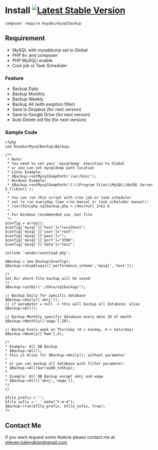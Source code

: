 
# Install [![Latest Stable Version](https://poser.pugx.org/koyabu/mysqlbackup/downloads)]([https://poser.pugx.org/koyabu/mysqlbackup/downloads](https://packagist.org/packages/koyabu/webapi))
```
composer require koyabu/mysqlbackup
```

## Requirement

* MySQL with mysqldump set to Global
* PHP 8+ and composer
* PHP MySQLi enable
* Cron job or Task Scheduler

### Feature

* Backup Daily
* Backup Monthly
* Backup Weekly
* Backup All (with exeption filter)
* Save to Dropbox (for next version)
* Save to Google Drive (for next version)
* Auto Delete old file (for next version)

### Sample Code

```
<?php
use Koyabu\MysqlBackup\Backup;

/**
 * Note:
 * You need to set your `mysqldump` execution to Global
 * or you can set mysqldump path location
 * Linux Example:
 * $Backup->setMysqlDumpPath('/usr/bin/');
 * Windows Example:
 * $Backup->setMysqlDumpPath('C:\\Program Files\\MySQL\\MySQL Server 5.7\\bin\\');
 * 
 * You can run this script with cron job or task scheduler
 * set to run everyday (see cron manual or task scheluder manual):
 * /usr/bin/php sqlbackup.php > /dev/null 2>&1 &
 * 
 * For Windows recommended use .bat file
 */
$config = array();
$config['mysql']['host']="localhost";
$config['mysql']['user']="root";
$config['mysql']['pass']="";
$config['mysql']['port']="3306";
$config['mysql']['data']="test";

include 'vendor/autoload.php';

$Backup = new Backup($config);
$Backup->skipAlways(['performance_schema','mysql','test']);

/*
Set Dir where file backup will be saved
*/
$Backup->setDir('./data/sqlbackup/');

// Backup Daily for specific database
$Backup->Daily(['aknj']);
// if parameter = null -> this will backup all database; alias $Backup->All();

// Backup Monthly specific database every date 28 of month
$Backup->Monthly(['wagw'],28);

// Backup Every week on Thursday (0 = Sunday, 6 = Saturday)
$Backup->Weekly(['hwm'],4);

/*
* Example: All DB Backup
* $Backup->All(); 
* this is Alias for $Backup->Daily(); without parameter
*
* or you can backup all database with filter parameter:
* $Backup->All($arrayDB_toSkip);
*
* Example: All DB Backup except aknj and wagw
* $Backup->All(['aknj','wagw']);
*/
//

$file_prefix = '';
$file_sufix = '_'.date("Y-m-d");
$Backup->run($file_prefix, $file_sufix, true);
?>
```

## Contact Me

If you want request some feature please contact me at <stieven.kalengkian@gmail.com>
